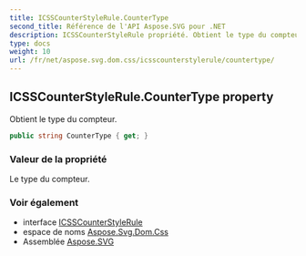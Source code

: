 ```yaml
---
title: ICSSCounterStyleRule.CounterType
second_title: Référence de l'API Aspose.SVG pour .NET
description: ICSSCounterStyleRule propriété. Obtient le type du compteur.
type: docs
weight: 10
url: /fr/net/aspose.svg.dom.css/icsscounterstylerule/countertype/
---
```

## ICSSCounterStyleRule.CounterType property

Obtient le type du compteur.

```csharp
public string CounterType { get; }
```

### Valeur de la propriété

Le type du compteur.

### Voir également

* interface [ICSSCounterStyleRule](../)
* espace de noms [Aspose.Svg.Dom.Css](../../icsscounterstylerule/)
* Assemblée [Aspose.SVG](../../../)


